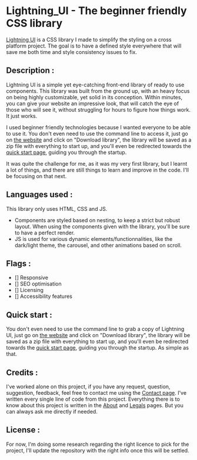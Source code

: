 # Lightning_UI - The beginner friendly CSS library

[Lightning UI](https://cedrictheveneau.github.io/Lightning_UI/) is a CSS library I made to simplify the styling on a cross platform project. The goal is to have a defined style everywhere that will save me both time and style consistency issues to fix.

## Description :

Lightning UI is a simple yet eye-catching front-end library of ready to use components.
This library was built from the ground up, with an heavy focus on being highly customizable, yet solid in its conception.
Within minutes, you can give your website an impressive look, that will catch the eye of those who will see it, without struggling for hours to figure how things work. It just works.

I used beginner friendly technologies because I wanted everyone to be able to use it. You don't even need to use the command line to access it, just go on [the website](https://cedrictheveneau.github.io/Lightning_UI/) and click on "Download library", the library will be saved as a zip file with everything to start up, and you'll even be redirected towards the [quick start page](https://cedrictheveneau.github.io/Lightning_UI/pages/quickStart.html), guiding you through the startup.

It was quite the challenge for me, as it was my very first library, but I learnt a lot of things, and there are still things to learn and improve in the code. I'll be focusing on that next.

## Languages used :

This library only uses HTML, CSS and JS.

- Components are styled based on nesting, to keep a strict but robust layout. When using the components given with the library, you'll be sure to have a perfect render.
- JS is used for various dynamic elements/functionnalities, like the dark/light theme, the carousel, and other animations based on scroll.

## Flags :

- [] Responsive
- [] SEO optimisation
- [] Licensing
- [] Accessibility features

## Quick start :

You don't even need to use the command line to grab a copy of Lightning UI, just go on [the website](https://cedrictheveneau.github.io/Lightning_UI/) and click on "Download library", the library will be saved as a zip file with everything to start up, and you'll even be redirected towards the [quick start page](https://cedrictheveneau.github.io/Lightning_UI/pages/quickStart.html), guiding you through the startup. As simple as that.

## Credits :

I've worked alone on this project, if you have any request, question, suggestion, feedback, feel free to contact me using the [Contact page](https://cedrictheveneau.github.io/Lightning_UI/pages/contact.html). I've written every single line of code from this project. Everything there is to know about this project is written in the [About](https://cedrictheveneau.github.io/Lightning_UI/pages/about.html) and [Legals](https://cedrictheveneau.github.io/Lightning_UI/pages/legals.html) pages. But you can always ask me directly if needed.

## License :

For now, I'm doing some research regarding the right licence to pick for the project, I'll update the repository with the right info once this will be settled.
